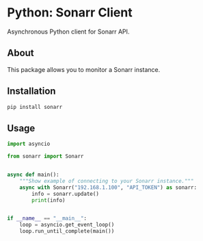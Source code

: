 # Python: Sonarr Client

Asynchronous Python client for Sonarr API.

## About

This package allows you to monitor a Sonarr instance.

## Installation

```bash
pip install sonarr
```

## Usage

```python
import asyncio

from sonarr import Sonarr


async def main():
    """Show example of connecting to your Sonarr instance."""
    async with Sonarr("192.168.1.100", "API_TOKEN") as sonarr:
        info = sonarr.update()
        print(info)


if __name__ == "__main__":
    loop = asyncio.get_event_loop()
    loop.run_until_complete(main())
```
